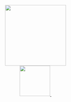 <div id="header" align="center">
  <img src="https://media1.tenor.com/m/jHg-q58KgiYAAAAC/scaler-create-impact.gif" width="200"/>
  <div id="badges">
    <a href="https://www.linkedin.com/in/sayat-tulesov-05b026274/">
      <img src="https://img.shields.io/badge/LinkedIn-blue?logo=linkedin&logoColor=white&style=for-the-badge" width="100"/>
    </a>
    <img src="https://komarev.com/ghpvc/?username=S4Y4T&style=flat-square&color=blue" alt=""/>
  </div>
</div>

